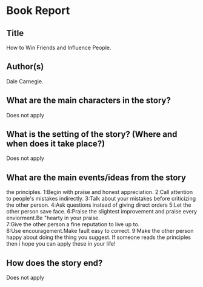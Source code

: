 # Book Report

## Title

How to Win Friends and Influence People.

## Author(s)

Dale Carnegie.


## What are the main characters in the story?

Does not apply


## What is the setting of the story? (Where and when does it take place?)

Does not apply


## What are the main events/ideas from the story
the principles.
 1:Begin with praise and honest appreciation.                                                                              2:Call attention  to people's mistakes indirectly.                                                                            3:Talk about your mistakes before criticizing the other person.
 4:Ask questions instead of giving direct orders                                                                                 5:Let the other person save face.                                                                                                  6:Praise the slightest improvement and praise every enviorment.Be "hearty in your praise.  
 7:Give the other person a fine reputation to live up to.  
 8:Use encouragement.Make fault easy to correct.
 9:Make the other person happy about doing the thing you suggest.
 If someone reads the principles then i hope you can apply these in your life!
## How does the story end?

Does not apply
